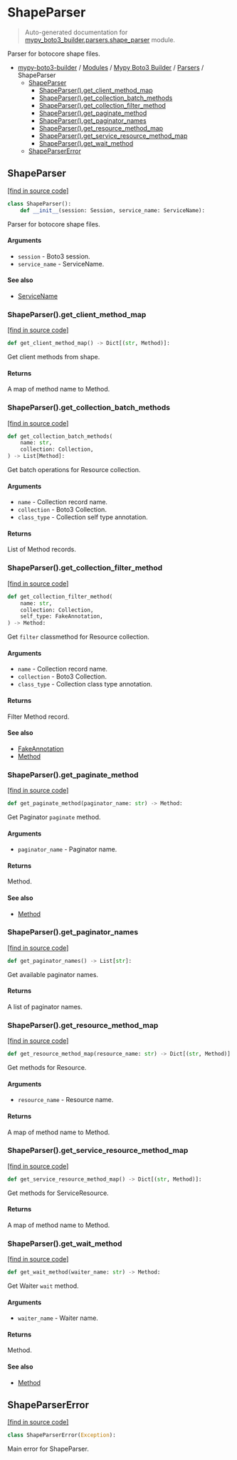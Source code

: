 # ShapeParser

> Auto-generated documentation for [mypy_boto3_builder.parsers.shape_parser](https://github.com/vemel/mypy_boto3_builder/blob/master/mypy_boto3_builder/parsers/shape_parser.py) module.

Parser for botocore shape files.

- [mypy-boto3-builder](../../README.md#mypy_boto3_builder) / [Modules](../../MODULES.md#mypy-boto3-builder-modules) / [Mypy Boto3 Builder](../index.md#mypy-boto3-builder) / [Parsers](index.md#parsers) / ShapeParser
    - [ShapeParser](#shapeparser)
        - [ShapeParser().get_client_method_map](#shapeparserget_client_method_map)
        - [ShapeParser().get_collection_batch_methods](#shapeparserget_collection_batch_methods)
        - [ShapeParser().get_collection_filter_method](#shapeparserget_collection_filter_method)
        - [ShapeParser().get_paginate_method](#shapeparserget_paginate_method)
        - [ShapeParser().get_paginator_names](#shapeparserget_paginator_names)
        - [ShapeParser().get_resource_method_map](#shapeparserget_resource_method_map)
        - [ShapeParser().get_service_resource_method_map](#shapeparserget_service_resource_method_map)
        - [ShapeParser().get_wait_method](#shapeparserget_wait_method)
    - [ShapeParserError](#shapeparsererror)

## ShapeParser

[[find in source code]](https://github.com/vemel/mypy_boto3_builder/blob/master/mypy_boto3_builder/parsers/shape_parser.py#L46)

```python
class ShapeParser():
    def __init__(session: Session, service_name: ServiceName):
```

Parser for botocore shape files.

#### Arguments

- `session` - Boto3 session.
- `service_name` - ServiceName.

#### See also

- [ServiceName](../service_name.md#servicename)

### ShapeParser().get_client_method_map

[[find in source code]](https://github.com/vemel/mypy_boto3_builder/blob/master/mypy_boto3_builder/parsers/shape_parser.py#L255)

```python
def get_client_method_map() -> Dict[(str, Method)]:
```

Get client methods from shape.

#### Returns

A map of method name to Method.

### ShapeParser().get_collection_batch_methods

[[find in source code]](https://github.com/vemel/mypy_boto3_builder/blob/master/mypy_boto3_builder/parsers/shape_parser.py#L650)

```python
def get_collection_batch_methods(
    name: str,
    collection: Collection,
) -> List[Method]:
```

Get batch operations for Resource collection.

#### Arguments

- `name` - Collection record name.
- `collection` - Boto3 Collection.
- `class_type` - Collection self type annotation.

#### Returns

List of Method records.

### ShapeParser().get_collection_filter_method

[[find in source code]](https://github.com/vemel/mypy_boto3_builder/blob/master/mypy_boto3_builder/parsers/shape_parser.py#L612)

```python
def get_collection_filter_method(
    name: str,
    collection: Collection,
    self_type: FakeAnnotation,
) -> Method:
```

Get `filter` classmethod for Resource collection.

#### Arguments

- `name` - Collection record name.
- `collection` - Boto3 Collection.
- `class_type` - Collection class type annotation.

#### Returns

Filter Method record.

#### See also

- [FakeAnnotation](../type_annotations/fake_annotation.md#fakeannotation)
- [Method](../structures/method.md#method)

### ShapeParser().get_paginate_method

[[find in source code]](https://github.com/vemel/mypy_boto3_builder/blob/master/mypy_boto3_builder/parsers/shape_parser.py#L432)

```python
def get_paginate_method(paginator_name: str) -> Method:
```

Get Paginator `paginate` method.

#### Arguments

- `paginator_name` - Paginator name.

#### Returns

Method.

#### See also

- [Method](../structures/method.md#method)

### ShapeParser().get_paginator_names

[[find in source code]](https://github.com/vemel/mypy_boto3_builder/blob/master/mypy_boto3_builder/parsers/shape_parser.py#L164)

```python
def get_paginator_names() -> List[str]:
```

Get available paginator names.

#### Returns

A list of paginator names.

### ShapeParser().get_resource_method_map

[[find in source code]](https://github.com/vemel/mypy_boto3_builder/blob/master/mypy_boto3_builder/parsers/shape_parser.py#L527)

```python
def get_resource_method_map(resource_name: str) -> Dict[(str, Method)]:
```

Get methods for Resource.

#### Arguments

- `resource_name` - Resource name.

#### Returns

A map of method name to Method.

### ShapeParser().get_service_resource_method_map

[[find in source code]](https://github.com/vemel/mypy_boto3_builder/blob/master/mypy_boto3_builder/parsers/shape_parser.py#L506)

```python
def get_service_resource_method_map() -> Dict[(str, Method)]:
```

Get methods for ServiceResource.

#### Returns

A map of method name to Method.

### ShapeParser().get_wait_method

[[find in source code]](https://github.com/vemel/mypy_boto3_builder/blob/master/mypy_boto3_builder/parsers/shape_parser.py#L479)

```python
def get_wait_method(waiter_name: str) -> Method:
```

Get Waiter `wait` method.

#### Arguments

- `waiter_name` - Waiter name.

#### Returns

Method.

#### See also

- [Method](../structures/method.md#method)

## ShapeParserError

[[find in source code]](https://github.com/vemel/mypy_boto3_builder/blob/master/mypy_boto3_builder/parsers/shape_parser.py#L40)

```python
class ShapeParserError(Exception):
```

Main error for ShapeParser.
